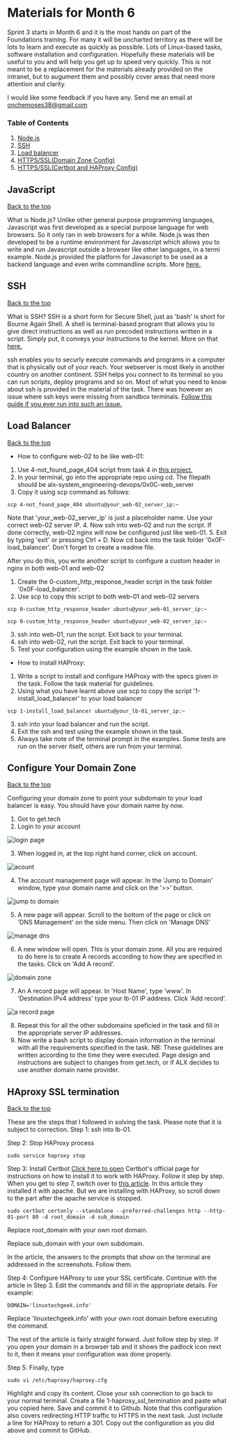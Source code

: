 # Materials for Month 6

Sprint 3 starts in Month 6 and it is the most hands on part of the Foundations training. For many it will be uncharted territory as there will be lots to learn and execute as quickly as possible. Lots of Linux-based tasks, software installation and configuration. Hopefully these materials will be useful to you and will help you get up to speed very quickly. This is not meant to be a replacement for the materials already provided on the intranet, but to augument them and possibly cover areas that need more attention and clarity.

I would like some feedback if you have any. Send me an email at onchemoses38@gmail.com

### Table of Contents
1. [Node.js](#JavaScript)
2. [SSH](#SSH)
3. [Load balancer](#Load-Balancer)
4. [HTTPS/SSL(Domain Zone Config)](#Configure-Your-Domain-Zone)
5. [HTTPS/SSL(Certbot and HAProxy Config)](#HAproxy-SSL-termination)

## JavaScript
[Back to the top](#Table-of-Contents)

What is Node.js? Unlike other general purpose programming languages, Javascript was first developed as a special purpose language for web browsers. So it only ran in web browsers for a while. Node.js was then developed to be a runtime environment for Javascript which allows you to write and run Javascript outside a browser like other languages, in a termi example. Node.js provided the platform for Javascript to be used as a backend language and even write commandline scripts.
More [here.](https://www.educative.io/blog/what-is-nodejs)


## SSH
[Back to the top](#Table-of-Contents)

What is SSH? SSH is a short form for Secure Shell, just as 'bash' is short for Bourne Again Shell. A shell is terminal-based program that allows you to give direct instructions as well as run precoded instructions written in a script. Simply put, it conveys your instructions to the kernel. More on that [here.](https://www.geeksforgeeks.org/what-is-terminal-console-shell-and-kernel/)

ssh enables you to securly execute commands and programs in a computer that is physically out of your reach. Your webserver is most likely in another country on another continent. SSH helps you connect to its terminal so you can run scripts, deploy programs and so on. Most of what you need to know about ssh is provided in the material of the task. There was however an issue where ssh keys were missing from sandbox terminals. [Follow this guide if you ever run into such an issue.](https://www.baeldung.com/linux/copy-ssh-keys)


## Load Balancer
[Back to the top](#Table-of-Contents)

* How to configure web-02 to be like web-01:
1. Use 4-not_found_page_404 script from task 4 in [this project.](https://intranet.alxswe.com/projects/266)
2. In your terminal, go into the appropriate repo using cd. The filepath should be alx-system_engineering-devops/0x0C-web_server
3. Copy it using scp command as follows:
```
scp 4-not_found_page_404 ubuntu@your_web-02_server_ip:~
```
Note that 'your_web-02_server_ip' is just a placeholder name. Use your correct web-02 server IP.
4. Now ssh into web-02 and run the script. If done correctly, web-02 nginx will now be configured just like web-01.
5. Exit by typing 'exit' or pressing Ctrl + D. Now cd back into the task folder '0x0F-load_balancer'. Don't forget to create a readme file.

After you do this, you write another script to configure a custom header in nginx in both web-01 and web-02
1. Create the 0-custom_http_response_header script in the task folder '0x0F-load_balancer'.
2. Use scp to copy this script to both web-01 and web-02 servers
```
scp 0-custom_http_response_header ubuntu@your_web-01_server_ip:~
```
```
scp 0-custom_http_response_header ubuntu@your_web-02_server_ip:~
```
3. ssh into web-01, run the script. Exit back to your terminal.
4. ssh into web-02, run the script. Exit back to your terminal.
5. Test your configuration using the example shown in the task.

* How to install HAProxy:
1. Write a script to install and configure HAProxy with the specs given in the task. Follow the task material for guidelines.
2. Using what you have learnt above use scp to copy the script '1-install_load_balancer' to your load balancer
```
scp 1-install_load_balancer ubuntu@your_lb-01_server_ip:~
```
3. ssh into your load balancer and run the script.
4. Exit the ssh and test using the example shown in the task.
5. Always take note of the terminal prompt in the examples. Some tests are run on the server itself, others are run from your terminal.

## Configure Your Domain Zone
[Back to the top](#Table-of-Contents)

Configuring your domain zone to point your subdomain to your load balancer is easy.
You should have your domain name by now.
1. Got to get.tech
2. Login to your account

![login page](https://github.com/Innocentsax/ALX-RESOURCES_FROM_BEGINNER_TO_ADVANCE/assets/23355078/2ae345bc-71b6-41bb-83c9-ccdb624a6f96)

3. When logged in, at the top right hand corner, click on account.

![acount](https://github.com/Innocentsax/ALX-RESOURCES_FROM_BEGINNER_TO_ADVANCE/assets/23355078/5ebfa10d-450b-44a3-95ef-bb88a22e543d)

4. The account management page will appear. In the 'Jump to Domain' window, type your domain name and click on the '>>' button.

![jump to domain](https://github.com/Innocentsax/ALX-RESOURCES_FROM_BEGINNER_TO_ADVANCE/assets/23355078/ca42ac75-b097-4893-8293-0b8c0d949aa1)

5. A new page will appear. Scroll to the bottom of the page or click on 'DNS Management' on the side menu. Then click on 'Manage DNS'

![manage dns](https://github.com/Innocentsax/ALX-RESOURCES_FROM_BEGINNER_TO_ADVANCE/assets/23355078/adb78a7a-24af-4829-bd45-8994a56f98a0)

6. A new window will open. This is your domain zone. All you are required to do here is to create A records according to how they are specified in the tasks. Click on 'Add A record'.

![domain zone](https://github.com/Innocentsax/ALX-RESOURCES_FROM_BEGINNER_TO_ADVANCE/assets/23355078/d131fb25-a566-415d-b852-2973d065d722)

7. An A record page will appear. In 'Host Name', type 'www'. In 'Destination IPv4 address' type your lb-01 IP address. Click 'Add record'.

![a record page](https://github.com/Innocentsax/ALX-RESOURCES_FROM_BEGINNER_TO_ADVANCE/assets/23355078/16bc22af-5d97-4427-998f-4c034d4248cb)

8. Repeat this for all the other subdomains speficied in the task and fill in the appropriate server IP addresses.
9. Now write a bash script to display domain information in the terminal with all the requirements specified in the task.
NB: These guidelines are written according to the time they were executed. Page design and instructions are subject to changes from get.tech, or if ALX decides to use another domain name provider.


## HAproxy SSL termination
[Back to the top](#Table-of-Contents)

These are the steps that I followed in solving the task. Please note that it is subject to correction.
Step 1: ssh into lb-01.

Step 2: Stop HAProxy process
```
sudo service haproxy stop
```
Step 3: Install Certbot
[Click here to open](https://certbot.eff.org/instructions?ws=haproxy&os=ubuntufocal) Certbot's official page for instructions on how to install it to work with HAProxy. Follow it step by step. When you get to step 7, switch over to [this article](https://www.linuxtechi.com/how-to-setup-haproxy-ssl-termination-ubuntu/).
In this article they installed it with apache. But we are installing with HAProxy, so scroll down to the part after the apache service is stopped.
```
sudo certbot certonly --standalone --preferred-challenges http --http-01-port 80 -d root_domain -d sub_domain
```
Replace root_domain with your own root domain.

Replace sub_domain with your own subdomain.

In the article, the answers to the prompts that show on the terminal are addressed in the screenshots. Follow them.

Step 4: Configure HAProxy to use your SSL certificate.
Continue with the article in Step 3. Edit the commands and fill in the appropriate details. For example:
```
DOMAIN='linuxtechgeek.info'
```
Replace 'linuxtechgeek.info' with your own root domain before executing the command.

The rest of the article is fairly straight forward. Just follow step by step. If you open your domain in a browser tab and it shows the padlock icon next to it, then it means your configuration was done properly.

Step 5:
Finally, type
```
sudo vi /etc/haproxy/haproxy.cfg
```
Highlight and copy its content. Close your ssh connection to go back to your normal terminal. Create a file 1-haproxy_ssl_termination and paste what you copied here.
Save and commit it to Github. Note that this configuration also covers redirecting HTTP traffic to HTTPS in the next task. Just include a line for HAProxy to return a 301. Copy out the configuration as you did above and commit to GitHub.

